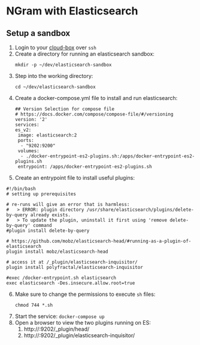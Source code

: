 # NGram with Elasticsearch

## Setup a sandbox
1. Login to your [cloud-box](../setup-a-machine-in-the-cloud.html) over `ssh`
2. Create a directory for running an elasticsearch sandbox:
   ```
   mkdir -p ~/dev/elasticsearch-sandbox
   ```
3. Step into the working directory:
   ```
   cd ~/dev/elasticsearch-sandbox
   ```
4. Create a docker-compose.yml file to install and run elasticsearch:
   ```
   ## Version Selection for compose file
   # https://docs.docker.com/compose/compose-file/#/versioning
   version: '2'
   services:
   es_v2:
    image: elasticsearch:2
    ports:
     - "9202:9200"
    volumes:
     - ./docker-entrypoint-es2-plugins.sh:/apps/docker-entrypoint-es2-plugins.sh
    entrypoint: /apps/docker-entrypoint-es2-plugins.sh
   ```
56. Create an entrypoint file to install useful plugins:
   ```
   #!/bin/bash
   # setting up prerequisites

   # re-runs will give an error that is harmless:
   #   > ERROR: plugin directory /usr/share/elasticsearch/plugins/delete-by-query already exists.
   #   > To update the plugin, uninstall it first using 'remove delete-by-query' command
   #plugin install delete-by-query

   # https://github.com/mobz/elasticsearch-head/#running-as-a-plugin-of-elasticsearch
   plugin install mobz/elasticsearch-head

   # access it at /_plugin/elasticsearch-inquisitor/
   plugin install polyfractal/elasticsearch-inquisitor

   #exec /docker-entrypoint.sh elasticsearch
   exec elasticsearch -Des.insecure.allow.root=true
   ```

6. Make sure to change the permissions to execute `sh` files:
   ```
   chmod 744 *.sh
   ```
7. Start the service: `docker-compose up`
8. Open a browser to view the two plugins running on ES:
   1. http://<machine-ip>:9202/_plugin/head/
   2. http://<machine-ip>:9202/_plugin/elasticsearch-inquisitor/